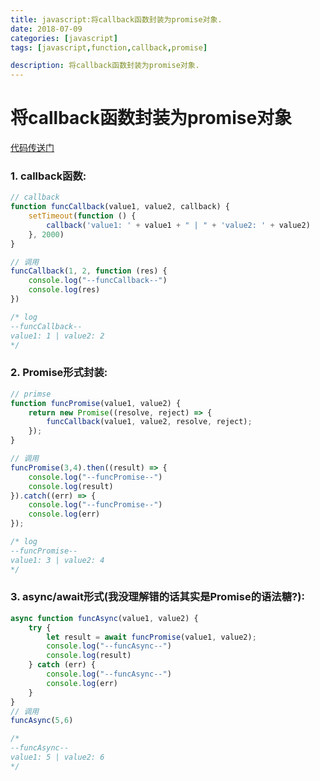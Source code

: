 ```yaml
---
title: javascript:将callback函数封装为promise对象.
date: 2018-07-09
categories: [javascript]
tags: [javascript,function,callback,promise]

description: 将callback函数封装为promise对象.
---
```


# 将callback函数封装为promise对象

[代码传送门](https://github.com/linhay/dustdin/blob/master/javascript/callback%20to%20promise.js)

### 1. callback函数:

```javascript
// callback
function funcCallback(value1, value2, callback) {
    setTimeout(function () {
        callback('value1: ' + value1 + " | " + 'value2: ' + value2)
    }, 2000)
}

// 调用
funcCallback(1, 2, function (res) {
    console.log("--funcCallback--")
    console.log(res)
})

/* log
--funcCallback--
value1: 1 | value2: 2
*/
```

### 2. Promise形式封装:

```javascript
// primse
function funcPromise(value1, value2) {
    return new Promise((resolve, reject) => {
        funcCallback(value1, value2, resolve, reject);
    });
}

// 调用
funcPromise(3,4).then((result) => {
    console.log("--funcPromise--")
    console.log(result)
}).catch((err) => {
    console.log("--funcPromise--")
    console.log(err)
});

/* log
--funcPromise--
value1: 3 | value2: 4
*/
```

### 3. async/await形式(我没理解错的话其实是Promise的语法糖?):

```javascript
async function funcAsync(value1, value2) {
    try {
        let result = await funcPromise(value1, value2);
        console.log("--funcAsync--")
        console.log(result)
    } catch (err) {
        console.log("--funcAsync--")
        console.log(err)
    }
}
// 调用
funcAsync(5,6)

/*
--funcAsync--
value1: 5 | value2: 6
*/
```
